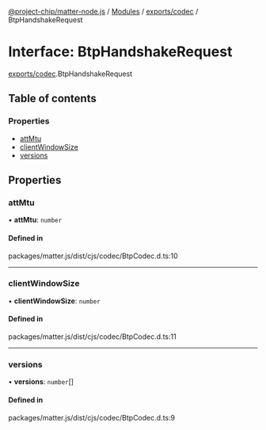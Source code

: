 [@project-chip/matter-node.js](../README.md) / [Modules](../modules.md) / [exports/codec](../modules/exports_codec.md) / BtpHandshakeRequest

# Interface: BtpHandshakeRequest

[exports/codec](../modules/exports_codec.md).BtpHandshakeRequest

## Table of contents

### Properties

- [attMtu](exports_codec.BtpHandshakeRequest.md#attmtu)
- [clientWindowSize](exports_codec.BtpHandshakeRequest.md#clientwindowsize)
- [versions](exports_codec.BtpHandshakeRequest.md#versions)

## Properties

### attMtu

• **attMtu**: `number`

#### Defined in

packages/matter.js/dist/cjs/codec/BtpCodec.d.ts:10

___

### clientWindowSize

• **clientWindowSize**: `number`

#### Defined in

packages/matter.js/dist/cjs/codec/BtpCodec.d.ts:11

___

### versions

• **versions**: `number`[]

#### Defined in

packages/matter.js/dist/cjs/codec/BtpCodec.d.ts:9
